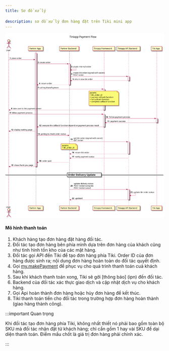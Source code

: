 ```yaml
---
title: Sơ đồ xử lý

description: sơ đồ xử lý đơn hàng đặt trên Tiki mini app
---
```


![Sơ đồ xử lý](payment_flow.svg)

#### Mô hình thanh toán

1. Khách hàng tạo đơn hàng đặt hàng đối tác.
2. Đối tác tạo đơn hàng bên phía mình dựa trên đơn hàng của khách cũng như tình hình tồn kho của các mặt hàng.
3. Đối tác gọi API đến Tiki để tạo đơn hàng phía Tiki. Order ID của đơn hàng được sinh ra; nội dung đơn hàng hoàn toàn do đối tác quyết định.
4. Gọi [my.makePayment](/docs/api/open/make-payment) để phục vụ cho quá trình thanh toán cuả khách hàng.
5. Sau khi khách thanh toán xong, Tiki sẽ gởi [thông báo] (ipn) đến đối tác.
6. Backend của đối tác xác thực giao dịch và cập nhật dịch vụ cho khách hàng.
7. Gọi Api hoàn thành đơn hàng hoặc hủy đơn hàng để kết thúc.
8. Tiki thanh toán tiền cho đối tác trong trường hợp đơn hàng hoàn thành (giao hàng thành công).


:::important Quan trọng

Khi đối tác tạo đơn hàng phía Tiki, không nhất thiết nó phải bao gồm toàn bộ SKU mà đối tác nhận đặt từ khách hàng; chỉ cần gồm 1 hay vài SKU để dại diện thanh toán. Điểm mấu chốt là giá trị đơn hàng phải chính xác.

:::

